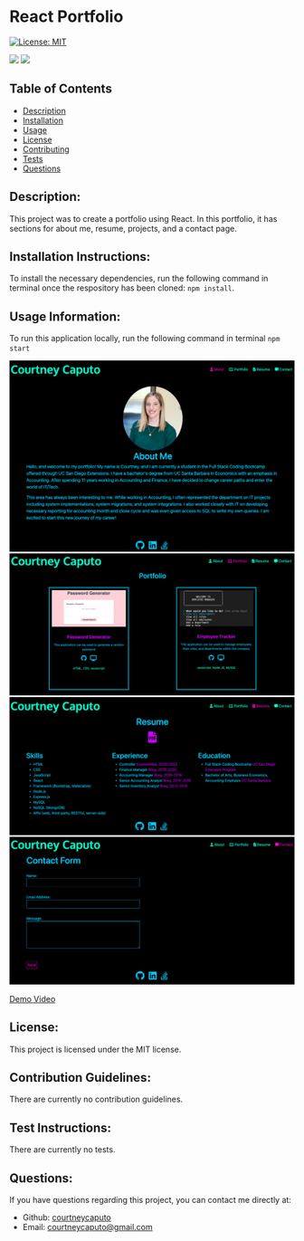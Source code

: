 # React Portfolio

[![License: MIT](https://img.shields.io/badge/License-MIT-blue.svg)](https://opensource.org/licenses/MIT)

<img src="https://img.shields.io/badge/JavaScript-323330?style=for-the-badge&logo=javascript&logoColor=F7DF1E"> <img src="https://img.shields.io/badge/React-20232A?style=for-the-badge&logo=react&logoColor=61DAFB">

## Table of Contents
- [Description](#description)
- [Installation](#installation)
- [Usage](#usage)
- [License](#license)
- [Contributing](#contributing)
- [Tests](#tests)
- [Questions](#questions)
    
## Description: <a name="description"></a>
This project was to create a portfolio using React. In this portfolio, it has sections for about me, resume, projects, and a contact page.

## Installation Instructions: <a name="installation"></a>
To install the necessary dependencies, run the following command in terminal once the respository has been cloned: `npm install`. 

## Usage Information: <a name="usage"></a>
To run this application locally, run the following command in terminal `npm start`

<img src="src/assets/about.png">

<img src="src/assets/portfolio.png">

<img src="src/assets/resume.png">

<img src="src/assets/contact.png">

<a href="https://drive.google.com/file/d/1YXoDNfoG6729-jCSK82BqJt6UFksZdjv/view" target="blank">Demo Video</a>

## License: <a name="license"></a>
This project is licensed under the MIT license.

## Contribution Guidelines: <a name="contributing"></a>
There are currently no contribution guidelines.

## Test Instructions: <a name="tests"></a>
There are currently no tests.

## Questions: <a name="questions"></a>
If you have questions regarding this project, you can contact me directly at:
* Github: <a href="https://github.com/courtneycaputo">courtneycaputo</a>
* Email: <a href="mailto:courtneycaputo@gmail.com">courtneycaputo@gmail.com</a>